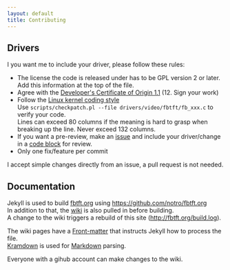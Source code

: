 ```yaml
---
layout: default
title: Contributing
---
```


Drivers
-------

I you want me to include your driver, please follow these rules:

* The license the code is released under has to be GPL version 2 or later. Add this information at the top of the file.
* Agree with the [Developer's Certificate of Origin 1.1](https://www.kernel.org/doc/Documentation/SubmittingPatches) (12. Sign your work)
* Follow the [Linux kernel coding style](https://www.kernel.org/doc/Documentation/CodingStyle)  
  Use ```scripts/checkpatch.pl --file drivers/video/fbtft/fb_xxx.c``` to verify your code.  
  Lines can exceed 80 columns if the meaning is hard to grasp when breaking up the line. Never exceed 132 columns.
* If you want a pre-review, make an [issue](https://github.com/notro/fbtft/issues) and include your driver/change in a [code block](https://help.github.com/articles/github-flavored-markdown#fenced-code-blocks) for review.
* Only one fix/feature per commit

I accept simple changes directly from an issue, a pull request is not needed.


Documentation
-------------

Jekyll is used to build [fbtft.org](http://fbtft.org) using <https://github.com/notro/fbtft.org>  
In addition to that, the [wiki](https://github.com/notro/fbtft.org/wiki) is also pulled in before building.  
A change to the wiki triggers a rebuild of this site (<http://fbtft.org/build.log>).

The wiki pages have a [Front-matter](http://jekyllrb.com/docs/frontmatter/) that instructs Jekyll how to process the file.  
[Kramdown](http://kramdown.gettalong.org/quickref.html) is used for [Markdown](http://en.wikipedia.org/wiki/Markdown) parsing.

Everyone with a gihub account can make changes to the wiki.
